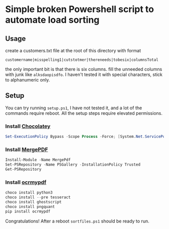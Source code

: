 # Simple broken Powershell script to automate load sorting
## Usage
create a customers.txt file at the root of this directory with format
```
customername|misspelling1|cutstotmer|thereneeds|tobesix|columnsTotal
```
the only important bit is that there is six columns. fill the unneeded columns with junk like `alksdaopisdfo`. I haven't tested it with special characters, stick to alphanumeric only.

## Setup
You can try running `setup.ps1`, I have not tested it, and a lot of the commands require reboot. All the setup steps require elevated permissions.
### Install [Chocolatey](https://chocolatey.org)

```powershell
Set-ExecutionPolicy Bypass -Scope Process -Force; [System.Net.ServicePointManager]::SecurityProtocol = [System.Net.ServicePointManager]::SecurityProtocol -bor 3072; iex ((New-Object System.Net.WebClient).DownloadString('https://community.chocolatey.org/install.ps1'))
```

### Install [MergePDF](https://anthony-f-tannous.medium.com/merge-pdf-files-b02685a4f410)
```powershell
Install-Module -Name MergePdf
Set-PSRepository -Name PSGallery -InstallationPolicy Trusted
Get-PSRepository
```
### Install [ocrmypdf](https://ocrmypdf.readthedocs.io/en/latest/index.html)
```powershell
choco install python3
choco install --pre tesseract
choco install ghostscript
choco install pngquant
pip install ocrmypdf
```
Congratulations! After a reboot `sortfiles.ps1` should be ready to run.